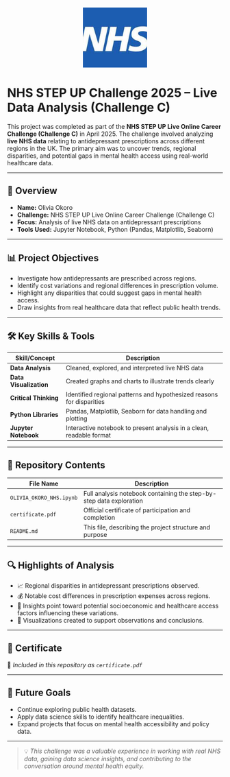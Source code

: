 <p align="center"> <img src="NHS_LOGO.jpg" alt="NHS Logo" width="150"/> </p>

# NHS STEP UP Challenge 2025 – Live Data Analysis (Challenge C)
This project was completed as part of the **NHS STEP UP Live Online Career Challenge (Challenge C)** in April 2025. The challenge involved analyzing **live NHS data** relating to antidepressant prescriptions across different regions in the UK. The primary aim was to uncover trends, regional disparities, and potential gaps in mental health access using real-world healthcare data.

---

## 🧠 Overview

- **Name:** Olivia Okoro  
- **Challenge:** NHS STEP UP Live Online Career Challenge (Challenge C)  
- **Focus:** Analysis of live NHS data on antidepressant prescriptions  
- **Tools Used:** Jupyter Notebook, Python (Pandas, Matplotlib, Seaborn)

---

## 📊 Project Objectives

- Investigate how antidepressants are prescribed across regions.
- Identify cost variations and regional differences in prescription volume.
- Highlight any disparities that could suggest gaps in mental health access.
- Draw insights from real healthcare data that reflect public health trends.

---

## 🛠️ Key Skills & Tools

| Skill/Concept           | Description |
|------------------------|-------------|
| **Data Analysis**      | Cleaned, explored, and interpreted live NHS data |
| **Data Visualization** | Created graphs and charts to illustrate trends clearly |
| **Critical Thinking**  | Identified regional patterns and hypothesized reasons for disparities |
| **Python Libraries**   | Pandas, Matplotlib, Seaborn for data handling and plotting |
| **Jupyter Notebook**   | Interactive notebook to present analysis in a clean, readable format |

---

## 📂 Repository Contents

| File Name | Description |
|-----------|-------------|
| `OLIVIA_OKORO_NHS.ipynb` | Full analysis notebook containing the step-by-step data exploration |
| `certificate.pdf`        | Official certificate of participation and completion |
| `README.md`              | This file, describing the project structure and purpose |

---

## 🔍 Highlights of Analysis

- 📈 Regional disparities in antidepressant prescriptions observed.
- 💰 Notable cost differences in prescription expenses across regions.
- 🧩 Insights point toward potential socioeconomic and healthcare access factors influencing these variations.
- 📌 Visualizations created to support observations and conclusions.

---

## 🏅 Certificate

📎 *Included in this repository as `certificate.pdf`*

---

## 🚀 Future Goals

- Continue exploring public health datasets.
- Apply data science skills to identify healthcare inequalities.
- Expand projects that focus on mental health accessibility and policy data.


---

> 💡 *This challenge was a valuable experience in working with real NHS data, gaining data science insights, and contributing to the conversation around mental health equity.*



